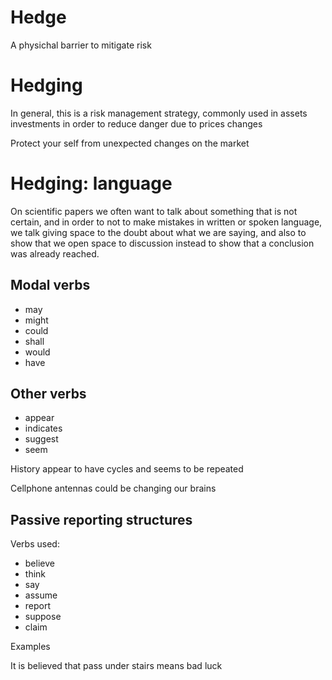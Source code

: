 # Hedge
A physichal barrier to mitigate risk

# Hedging

In general, this is a risk management strategy, commonly used in assets investments in order to reduce danger due to prices changes

Protect your self from unexpected changes on the market

# Hedging: language

On scientific papers we often want to talk about something that is not certain, and 
in order to not to make mistakes in written or spoken language, we talk giving space
to the doubt about what we are saying, and also to show that we open space to discussion instead to show that a conclusion was already reached.

## Modal verbs

- may
- might 
- could
- shall
- would
- have

## Other verbs
- appear
- indicates
- suggest
- seem

History appear to have cycles and seems to be repeated

Cellphone antennas could be changing our brains

## Passive reporting structures

Verbs used:

- believe
- think
- say
- assume
- report
- suppose
- claim 

Examples

It is believed that pass under stairs means bad luck

